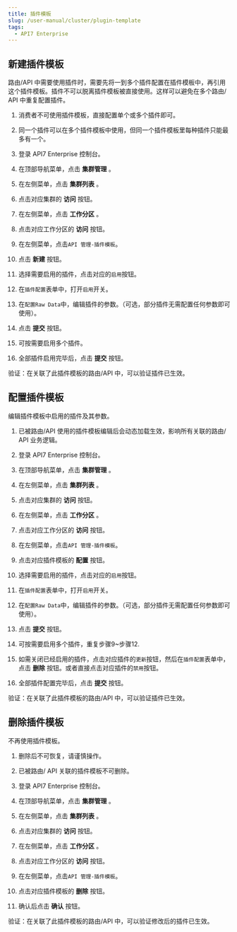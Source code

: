 ```yaml
---
title: 插件模板
slug: /user-manual/cluster/plugin-template
tags:
  - API7 Enterprise
---
```


## 新建插件模板


路由/API 中需要使用插件时，需要先将一到多个插件配置在插件模板中，再引用这个插件模板。插件不可以脱离插件模板被直接使用。这样可以避免在多个路由/ API 中重复配置插件。



1. 消费者不可使用插件模板，直接配置单个或多个插件即可。
2. 同一个插件可以在多个插件模板中使用，但同一个插件模板里每种插件只能最多有一个。



1.   登录 API7 Enterprise 控制台。

2. 在顶部导航菜单，点击 **集群管理** 。

3. 在左侧菜单，点击 **集群列表** 。

4. 点击对应集群的 **访问** 按钮。

5. 在左侧菜单，点击 **工作分区** 。

6. 点击对应工作分区的 **访问** 按钮。

7. 在左侧菜单，点击`API 管理-插件模板`。

8. 点击 **新建** 按钮。

9. 选择需要启用的插件，点击对应的`启用`按钮。

10. 在`插件配置`表单中，打开`启用`开关。

11. 在`配置Raw Data`中，编辑插件的参数。（可选，部分插件无需配置任何参数即可使用）。

12. 点击 **提交** 按钮。

13. 可按需要启用多个插件。

14. 全部插件启用完毕后，点击 **提交** 按钮。

验证：在关联了此插件模板的路由/API 中，可以验证插件已生效。

## 配置插件模板


编辑插件模板中启用的插件及其参数。



1. 已被路由/API 使用的插件模板编辑后会动态加载生效，影响所有关联的路由/ API 业务逻辑。



1.   登录 API7 Enterprise 控制台。

2. 在顶部导航菜单，点击 **集群管理** 。

3. 在左侧菜单，点击 **集群列表** 。

4. 点击对应集群的 **访问** 按钮。

5. 在左侧菜单，点击 **工作分区** 。

6. 点击对应工作分区的 **访问** 按钮。

7. 在左侧菜单，点击`API 管理-插件模板`。

8. 点击对应插件模板的 **配置** 按钮。

9. 选择需要启用的插件，点击对应的`启用`按钮。

10. 在`插件配置`表单中，打开`启用`开关。

11. 在`配置Raw Data`中，编辑插件的参数。（可选，部分插件无需配置任何参数即可使用）。

12. 点击 **提交** 按钮。

13. 可按需要启用多个插件，重复步骤9~步骤12.

14. 如需关闭已经启用的插件，点击对应插件的`更新`按钮，然后在`插件配置`表单中，点击 **删除** 按钮。或者直接点击对应插件的`禁用`按钮。

15. 全部插件配置完毕后，点击 **提交** 按钮。

验证：在关联了此插件模板的路由/API 中，可以验证插件已生效。

## 删除插件模板


不再使用插件模板。



1. 删除后不可恢复，请谨慎操作。
2. 已被路由/ API 关联的插件模板不可删除。



1.   登录 API7 Enterprise 控制台。

2. 在顶部导航菜单，点击 **集群管理** 。

3. 在左侧菜单，点击 **集群列表** 。

4. 点击对应集群的 **访问** 按钮。

5. 在左侧菜单，点击 **工作分区** 。

6. 点击对应工作分区的 **访问** 按钮。

7. 在左侧菜单，点击`API 管理-插件模板`。

8. 点击对应插件模板的 **删除** 按钮。

9. 确认后点击 **确认** 按钮。

验证：在关联了此插件模板的路由/API 中，可以验证修改后的插件已生效。
